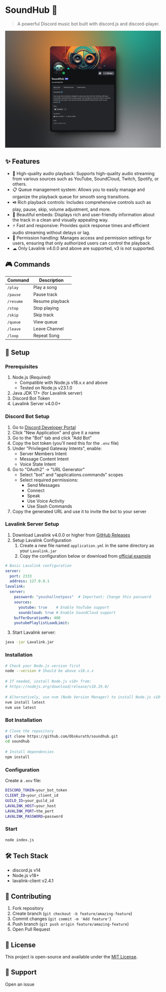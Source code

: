 # SoundHub 🎵
> A powerful Discord music bot built with discord.js and discord-player.

![SoundHub Preview](./assets/preview.png)


## ✨ Features

- 🎵 High-quality audio playback: Supports high-quality audio streaming from various sources such as YouTube, SoundCloud, Twitch, Spotify, or others.
- 📋 Queue management system: Allows you to easily manage and organize the playback queue for smooth song transitions.
- ⏯️ Rich playback controls: Includes comprehensive controls such as play, pause, skip, volume adjustment, and more.
- 🎨 Beautiful embeds: Displays rich and user-friendly information about the track in a clean and visually appealing way.
- ⚡ Fast and responsive: Provides quick response times and efficient audio streaming without delays or lag.
- 🔐 Permission handling: Manages access and permission settings for users, ensuring that only authorized users can control the playback.
- ☁ Only Lavalink v4.0.0 and above are supported, v3 is not supported.


## 🎮 Commands

| Command    | Description        |
|------------|--------------------|
| `/play`    | Play a song        |
| `/pause`   | Pause track        |
| `/resume`  | Resume playback    |
| `/stop`    | Stop playing       |
| `/skip`    | Skip track         |
| `/queue`   | View queue         |
| `/leave`   | Leave Channel         |
| `/loop`   | Repeat Song         |

## 🚀 Setup

### Prerequisites
1. Node.js (Required)
   - Compatible with Node.js v18.x.x and above
   - Tested on Node.js v23.1.0
2. Java JDK 17+ (for Lavalink server)
3. Discord Bot Token
4. Lavalink Server v4.0.0+

### Discord Bot Setup
1. Go to [Discord Developer Portal](https://discord.com/developers/applications)
2. Click "New Application" and give it a name
3. Go to the "Bot" tab and click "Add Bot"
4. Copy the bot token (you'll need this for the `.env` file)
5. Under "Privileged Gateway Intents", enable:
   - Server Members Intent
   - Message Content Intent
   - Voice State Intent
6. Go to "OAuth2" → "URL Generator"
   - Select "bot" and "applications.commands" scopes
   - Select required permissions:
     - Send Messages
     - Connect
     - Speak
     - Use Voice Activity
     - Use Slash Commands
7. Copy the generated URL and use it to invite the bot to your server

### Lavalink Server Setup
1. Download Lavalink v4.0.0 or higher from [GitHub Releases](https://github.com/lavalink-devs/Lavalink/releases)
2. Setup Lavalink Configuration
   1. Create a new file named `application.yml` in the same directory as your `Lavalink.jar`
   2. Copy the configuration below or download from [official example](https://github.com/lavalink-devs/Lavalink/blob/master/LavalinkServer/application.yml.example)

```yaml
# Basic Lavalink configuration
server:
  port: 2333
  address: 127.0.0.1
lavalink:
  server:
    password: "youshallnotpass"  # Important: Change this password
    sources:
      youtube: true    # Enable YouTube support
      soundcloud: true # Enable SoundCloud support
    bufferDurationMs: 400
    youtubePlaylistLoadLimit:
```

3. Start Lavalink server:
```bash
java -jar Lavalink.jar
```

### Installation

```bash
# Check your Node.js version first
node --version # Should be above v18.x.x

# If needed, install Node.js v18+ from:
# https://nodejs.org/download/release/v18.19.0/

# Alternatively, use nvm (Node Version Manager) to install Node.js v18+:
nvm install latest
nvm use latest
```

### Bot Installation
```bash
# Clone the repository
git clone https://github.com/Obskurath/soundhub.git
cd soundhub

# Install dependencies
npm install
```

### Configuration
Create a `.env` file:
```bash
DISCORD_TOKEN=your_bot_token
CLIENT_ID=your_client_id  
GUILD_ID=your_guild_id
LAVALINK_HOST=your_host
LAVALINK_PORT=the_port
LAVALINK_PASSWORD=password
```

### Start
```bash
node index.js
```

## 🛠️ Tech Stack
- discord.js v14
- Node.js v18+
- lavalink-client v2.4.1

## 🤝 Contributing
1. Fork repository
2. Create branch (`git checkout -b feature/amazing-feature`)
3. Commit changes (`git commit -m 'Add feature'`)
4. Push branch (`git push origin feature/amazing-feature`)
5. Open Pull Request

## 📝 License
This project is open-source and available under the [MIT License](LICENSE).
## 💬 Support
Open an issue
